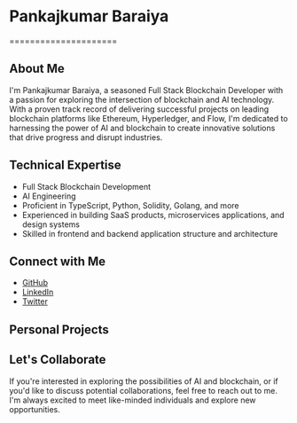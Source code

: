 # Pankajkumar Baraiya
=====================

## About Me
I'm Pankajkumar Baraiya, a seasoned Full Stack Blockchain Developer with a passion for exploring the intersection of blockchain and AI technology. With a proven track record of delivering successful projects on leading blockchain platforms like Ethereum, Hyperledger, and Flow, I'm dedicated to harnessing the power of AI and blockchain to create innovative solutions that drive progress and disrupt industries.

## Technical Expertise
* Full Stack Blockchain Development
* AI Engineering
* Proficient in TypeScript, Python, Solidity, Golang, and more
* Experienced in building SaaS products, microservices applications, and design systems
* Skilled in frontend and backend application structure and architecture

## Connect with Me
* [GitHub](https://github.com/your-username)
* [LinkedIn](https://www.linkedin.com/in/your-linkedin-profile/)
* [Twitter](https://twitter.com/your-twitter-handle)

## Personal Projects

## Let's Collaborate
If you're interested in exploring the possibilities of AI and blockchain, or if you'd like to discuss potential collaborations, feel free to reach out to me. I'm always excited to meet like-minded individuals and explore new opportunities.
